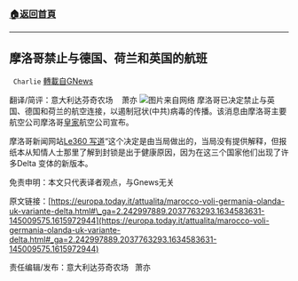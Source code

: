###  [:house:返回首頁](https://github.com/ourhimalayas/txt)
---


## 摩洛哥禁止与德国、荷兰和英国的航班
` Charlie` [轉載自GNews](https://gnews.org/zh-hans/1607486/)

翻译/简评：意大利达芬奇农场    萧亦
![](https://assets.gnews.org/wp-content/uploads/2021/10/10212.jpg)图片来自网络
摩洛哥已决定禁止与英国、德国和荷兰的航空连接，以遏制冠状(中共)病毒的传播。该消息由摩洛哥主要航空公司摩洛哥[皇家](https://twitter.com/RAM_Maroc/status/1450741592474722307)航空公司宣布。

摩洛哥新闻网站[Le360 写道](https://m.le360.ma/societe/transport-aerien-a-cause-du-covid-le-maroc-suspend-ses-vols-depuis-et-vers-les-pays-bas-le-royaume-247769)“这个决定是由当局做出的，当局没有提供解释，但报纸本从知情人士那里了解到封锁是出于健康原因，因为在这三个国家他们出现了许多Delta 变体的新版本。

免责申明：本文只代表译者观点，与Gnews无关

原文链接：[https://europa.today.it/attualita/marocco-voli-germania-olanda-uk-variante-delta.html#\_ga=2.242997889.2037763293.1634583631-145009575.1615972944](https://europa.today.it/attualita/marocco-voli-germania-olanda-uk-variante-delta.html#_ga=2.242997889.2037763293.1634583631-145009575.1615972944)

责任编辑/发布：意大利达芬奇农场   萧亦

